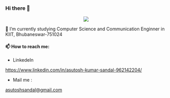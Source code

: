 ### Hi there 👋
<p align="center">
  <img src="https://readme-typing-svg.herokuapp.com/?lines=👋+Hi,+I'm+Asutosh+Kumar+Sandal!;👀+I’m+interested+in+Data+Analytics,+Cloud+Computing,+SDE,+AI,+and+ML.;🌱+I’m+studying+in+KIIT.;&font=Fira%20Code&center=true&width=900&height=50&duration=4000&pause=1000">
</p>
🧠 I’m currently studying Computer Science and Communication Enginner in KIIT, Bhubaneswar-751024
  
  #### 📫 How to reach me:
  
  - LinkedeIn
  
  https://www.linkedin.com/in/asutosh-kumar-sandal-962142204/
  
  - Mail me :
  
  asutoshsandal@gmail.com


<!--
**Asutoshsandal/Asutoshsandal** is a ✨ _special_ ✨ repository because its `README.md` (this file) appears on your GitHub profile.

Here are some ideas to get you started:

- 🔭 I’m currently working on ...
- 🌱 I’m currently learning ...
- 👯 I’m looking to collaborate on ...
- 🤔 I’m looking for help with ...
- 💬 Ask me about ...
- 📫 How to reach me: ...
- 😄 Pronouns: ...
- ⚡ Fun fact: ...
-->
